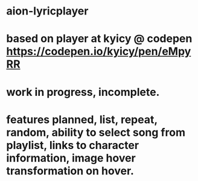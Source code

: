 # aion-lyricplayer
# based on player at kyicy @ codepen https://codepen.io/kyicy/pen/eMpyRR
# work in progress, incomplete. 
# features planned, list, repeat, random, ability to select song from playlist, links to character information, image hover transformation on hover.
